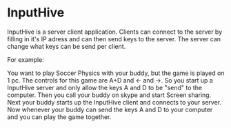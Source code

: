 # InputHive

InputHive is a server client application.
Clients can connect to the server by filling in it's IP adress and can then send keys to the server.
The server can change what keys can be send per client.

For example:

You want to play Soccer Physics with your buddy, but the game is played on 1 pc.
The controls for this game are A+D and ← and →.
So you start up a InputHive server and only allow the keys A and D to be "send" to the computer.
Then you call your buddy on skype and start Screen sharing.
Next your buddy starts up the InputHive client and connects to your server.
Now whenever your buddy can send the keys A and D to your computer and you can play the game together.
